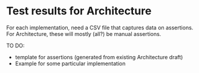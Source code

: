 # Test results for Architecture
For each implementation, need a CSV file that captures data on assertions.
For Architecture, these will mostly (all?) be manual assertions.

TO DO:
* template for assertions (generated from existing Architecture draft)
* Example for some particular implementation
